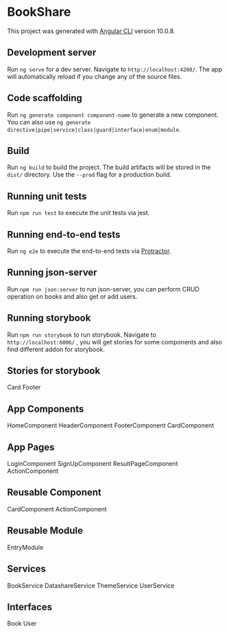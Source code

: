# BookShare

This project was generated with [Angular CLI](https://github.com/angular/angular-cli) version 10.0.8.

## Development server

Run `ng serve` for a dev server. Navigate to `http://localhost:4200/`. The app will automatically reload if you change any of the source files.

## Code scaffolding

Run `ng generate component component-name` to generate a new component. You can also use `ng generate directive|pipe|service|class|guard|interface|enum|module`.

## Build

Run `ng build` to build the project. The build artifacts will be stored in the `dist/` directory. Use the `--prod` flag for a production build.

## Running unit tests

Run `npm run test` to execute the unit tests via jest.

## Running end-to-end tests

Run `ng e2e` to execute the end-to-end tests via [Protractor](http://www.protractortest.org/).

## Running json-server

Run `npm run json:server` to run json-server, you can perform CRUD operation on books and also get or add users.

## Running storybook

Run `npm run storybook` to run storybook. Navigate to ` http://localhost:6006/` , you will get stories for some components and also find different addon for storybook.

## Stories for storybook

Card
Footer

## App Components

HomeComponent
HeaderComponent
FooterComponent
CardComponent

## App Pages

LoginComponent
SignUpComponent
ResultPageComponent
ActionComponent

## Reusable Component

CardComponent
ActionComponent

## Reusable Module

EntryModule

## Services

BookService
DatashareService
ThemeService
UserService

## Interfaces

Book
User



